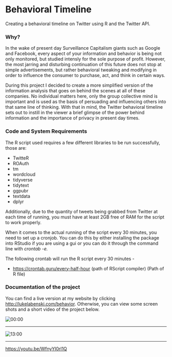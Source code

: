 # Behavioral Timeline
Creating a behavioral timeline on Twitter using R and the Twitter API.

### Why?
In the wake of present day Surveillance Capitalism giants such as Google and Facebook, every aspect of your information and behavior is being not only monitored, but studied intensly for the sole purpose of profit.  However, the most jarring and disturbing continuation of this future does not stop at simple advertisements, but rather behavioral tweaking and modifying in order to influence the consumer to purchase, act, and think in certain ways.

During this project I decided to create a more simplified version of the information analysis that goes on behind the scenes at all of these companies.  No individual matters here, only the group collective mind is important and is used as the basis of persuading and influencing others into that same line of thinking.  With that in mind, the Twitter behavioral timeline sets out to instill in the viewer a brief glimpse of the power behind information and the importance of privacy in present day times.

### Code and System Requirements
The R script used requires a few different libraries to be run successfully, those are:

* TwitteR
* ROAuth
* tm
* wordcloud
* tidyverse
* tidytext
* ggpubr
* textdata
* dplyr

Additionally, due to the quantity of tweets being grabbed from Twitter at each time of running, you must have at least 2GB free of RAM for the script to work properly.

When it comes to the actual running of the script every 30 minutes, you need to set up a cronjob.  You can do this by either installing the package into RStudio if you are using a gui or you can do it through the command line with _crontab -e._

The following crontab will run the R script every 30 minutes -

* https://crontab.guru/every-half-hour (path of RScript compiler) (Path of R file)

### Documentation of the project

You can find a live version at my website by clicking http://lukelabenski.com/behavior.  Otherwise, you can view some screen shots and a short video of the project below.

![00:00](https://i.imgur.com/61vCKRd.png)


***

![13:00](https://i.imgur.com/uoApK9Y.png)

***

https://youtu.be/WfnyYI0rl1Q

